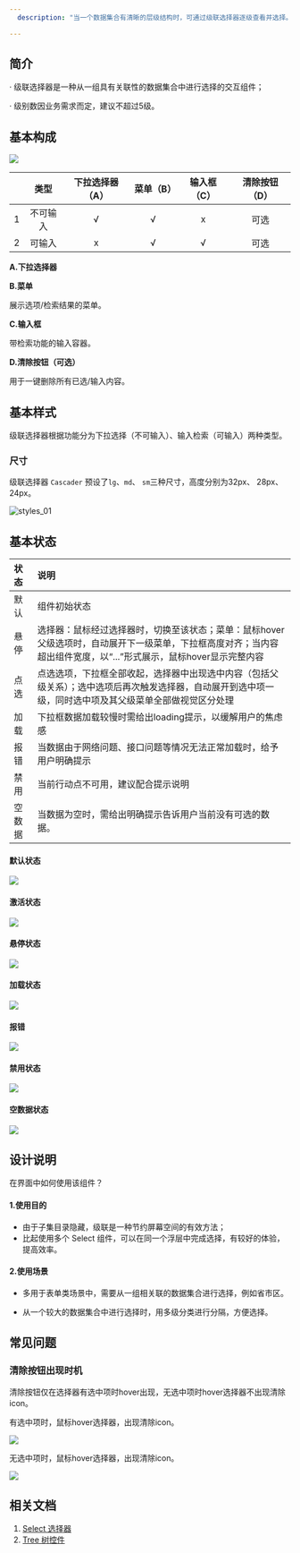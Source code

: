 ```yaml
---
  description: "当一个数据集合有清晰的层级结构时，可通过级联选择器逐级查看并选择。"

---
```


<!--副标题具体写法见源代码模式-->

## 简介

· 级联选择器是一种从一组具有关联性的数据集合中进行选择的交互组件；

· 级别数因业务需求而定，建议不超过5级。



## 基本构成

![](../../../images/Cascader/forms_01.png)

|      |   类型   | 下拉选择器（A） | 菜单（B） | 输入框（C） | 清除按钮（D） |
| :--: | :------: | :-------------: | :-------: | :---------: | :-----------: |
|  1   | 不可输入 |        √        |     √     |      x      |     可选      |
|  2   |  可输入  |        x        |     √     |      √      |     可选      |

**A.下拉选择器**

**B.菜单**

展示选项/检索结果的菜单。

**C.输入框**

带检索功能的输入容器。

**D.清除按钮（可选）**

用于一键删除所有已选/输入内容。



## 基本样式

级联选择器根据功能分为下拉选择（不可输入）、输入检索（可输入）两种类型。

### 尺寸

级联选择器 `Cascader` 预设了`lg`、`md`、 `sm`三种尺寸，高度分别为32px、 28px、24px。

![styles_01](../../../images/Cascader/styles_01.png)

#### 

## 基本状态

| 状态   | 说明                                                         |
| :----- | :----------------------------------------------------------- |
| 默认   | 组件初始状态                                                 |
| 悬停   | 选择器：鼠标经过选择器时，切换至该状态；菜单：鼠标hover父级选项时，自动展开下一级菜单，下拉框高度对齐；当内容超出组件宽度，以“...”形式展示，鼠标hover显示完整内容 |
| 点选   | 点选选项，下拉框全部收起，选择器中出现选中内容（包括父级关系）；选中选项后再次触发选择器，自动展开到选中项一级，同时选中项及其父级菜单全部做视觉区分处理 |
| 加载   | 下拉框数据加载较慢时需给出loading提示，以缓解用户的焦虑感    |
| 报错   | 当数据由于网络问题、接口问题等情况无法正常加载时，给予用户明确提示 |
| 禁用   | 当前行动点不可用，建议配合提示说明                           |
| 空数据 | 当数据为空时，需给出明确提示告诉用户当前没有可选的数据。     |

#### 默认状态

![](../../../images/Cascader/states_01.png)

#### 激活状态

![](../../../images/Cascader/states_02.png)

#### 悬停状态

![](../../../images/Cascader/states_03.png)

#### 加载状态

![](../../../images/Cascader/states_04.png)

#### 报错

![](../../../images/Cascader/states_05.png)

#### 禁用状态

![](../../../images/Cascader/states_06.png)

#### 空数据状态

![](../../../images/Cascader/states_07.png)



## 设计说明

在界面中如何使用该组件？



#### 1.使用目的

- 由于子集目录隐藏，级联是一种节约屏幕空间的有效方法；
- 比起使用多个 Select 组件，可以在同一个浮层中完成选择，有较好的体验，提高效率。



#### 2.使用场景

- 多用于表单类场景中，需要从一组相关联的数据集合进行选择，例如省市区。

- 从一个较大的数据集合中进行选择时，用多级分类进行分隔，方便选择。



## 常见问题

### 清除按钮出现时机

清除按钮仅在选择器有选中项时hover出现，无选中项时hover选择器不出现清除icon。

<div class="u-md-flex-without-bg">
   <div class="u-md-mr24">
      <p><i class="u-md-suggested"></i>有选中项时，鼠标hover选择器，出现清除icon。</p>
      <img src="../../../images/Cascader/problems_01.png"/>
   </div>
   <div>
      <p><i class="u-md-not-suggested"></i>无选中项时，鼠标hover选择器，出现清除icon。</p>
      <img src="../../../images/Cascader/problems_02.png"  />
   </div>
</div>

<!--

## 主题

| 内容 | 值           | 默认值  |
| :--- | :----------- | :------ |
| icon | icon/nothing | nothing |
| icon | icon/nothing | nothing |

-->

## 相关文档

1. [Select 选择器](/component/Select/)
2. [Tree 树控件](/component/Tree/)



